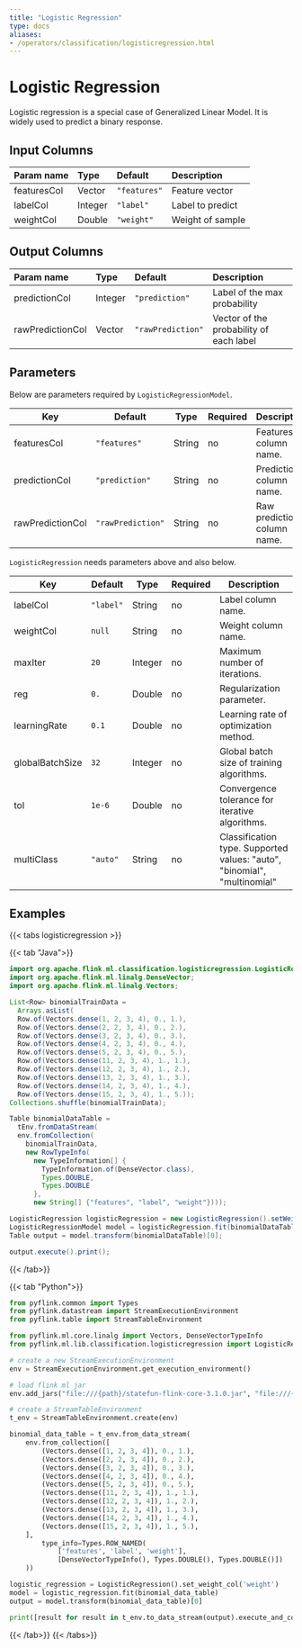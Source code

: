```yaml
---
title: "Logistic Regression"
type: docs
aliases:
- /operators/classification/logisticregression.html
---
```

<!--
Licensed to the Apache Software Foundation (ASF) under one
or more contributor license agreements.  See the NOTICE file
distributed with this work for additional information
regarding copyright ownership.  The ASF licenses this file
to you under the Apache License, Version 2.0 (the
"License"); you may not use this file except in compliance
with the License.  You may obtain a copy of the License at

  http://www.apache.org/licenses/LICENSE-2.0

Unless required by applicable law or agreed to in writing,
software distributed under the License is distributed on an
"AS IS" BASIS, WITHOUT WARRANTIES OR CONDITIONS OF ANY
KIND, either express or implied.  See the License for the
specific language governing permissions and limitations
under the License.
-->

# Logistic Regression

Logistic regression is a special case of Generalized Linear Model. It is widely
used to predict a binary response. 

## Input Columns

| Param name  | Type    | Default      | Description      |
| :---------- | :------ | :----------- | :--------------- |
| featuresCol | Vector  | `"features"` | Feature vector   |
| labelCol    | Integer | `"label"`    | Label to predict |
| weightCol   | Double  | `"weight"`   | Weight of sample |

## Output Columns

| Param name       | Type    | Default           | Description                             |
| :--------------- | :------ | :---------------- | :-------------------------------------- |
| predictionCol    | Integer | `"prediction"`    | Label of the max probability            |
| rawPredictionCol | Vector  | `"rawPrediction"` | Vector of the probability of each label |

## Parameters

Below are parameters required by `LogisticRegressionModel`.

| Key              | Default           | Type   | Required | Description                 |
| ---------------- | ----------------- | ------ | -------- | --------------------------- |
| featuresCol      | `"features"`      | String | no       | Features column name.       |
| predictionCol    | `"prediction"`    | String | no       | Prediction column name.     |
| rawPredictionCol | `"rawPrediction"` | String | no       | Raw prediction column name. |

`LogisticRegression` needs parameters above and also below.

| Key             | Default   | Type    | Required | Description                                                  |
| --------------- | --------- | ------- | -------- | ------------------------------------------------------------ |
| labelCol        | `"label"` | String  | no       | Label column name.                                           |
| weightCol       | `null`    | String  | no       | Weight column name.                                          |
| maxIter         | `20`      | Integer | no       | Maximum number of iterations.                                |
| reg             | `0.`      | Double  | no       | Regularization parameter.                                    |
| learningRate    | `0.1`     | Double  | no       | Learning rate of optimization method.                        |
| globalBatchSize | `32`      | Integer | no       | Global batch size of training algorithms.                    |
| tol             | `1e-6`    | Double  | no       | Convergence tolerance for iterative algorithms.              |
| multiClass      | `"auto"`  | String  | no       | Classification type. Supported values: "auto", "binomial", "multinomial" |

## Examples
{{< tabs logisticregression >}}

{{< tab "Java">}}
```java
import org.apache.flink.ml.classification.logisticregression.LogisticRegression;
import org.apache.flink.ml.linalg.DenseVector;
import org.apache.flink.ml.linalg.Vectors;

List<Row> binomialTrainData =
  Arrays.asList(
  Row.of(Vectors.dense(1, 2, 3, 4), 0., 1.),
  Row.of(Vectors.dense(2, 2, 3, 4), 0., 2.),
  Row.of(Vectors.dense(3, 2, 3, 4), 0., 3.),
  Row.of(Vectors.dense(4, 2, 3, 4), 0., 4.),
  Row.of(Vectors.dense(5, 2, 3, 4), 0., 5.),
  Row.of(Vectors.dense(11, 2, 3, 4), 1., 1.),
  Row.of(Vectors.dense(12, 2, 3, 4), 1., 2.),
  Row.of(Vectors.dense(13, 2, 3, 4), 1., 3.),
  Row.of(Vectors.dense(14, 2, 3, 4), 1., 4.),
  Row.of(Vectors.dense(15, 2, 3, 4), 1., 5.));
Collections.shuffle(binomialTrainData);

Table binomialDataTable =
  tEnv.fromDataStream(
  env.fromCollection(
    binomialTrainData,
    new RowTypeInfo(
      new TypeInformation[] {
        TypeInformation.of(DenseVector.class),
        Types.DOUBLE,
        Types.DOUBLE
      },
      new String[] {"features", "label", "weight"})));

LogisticRegression logisticRegression = new LogisticRegression().setWeightCol("weight");
LogisticRegressionModel model = logisticRegression.fit(binomialDataTable);
Table output = model.transform(binomialDataTable)[0];

output.execute().print();
```
{{< /tab>}}

{{< tab "Python">}}
```python
from pyflink.common import Types
from pyflink.datastream import StreamExecutionEnvironment
from pyflink.table import StreamTableEnvironment

from pyflink.ml.core.linalg import Vectors, DenseVectorTypeInfo
from pyflink.ml.lib.classification.logisticregression import LogisticRegression

# create a new StreamExecutionEnvironment
env = StreamExecutionEnvironment.get_execution_environment()

# load flink ml jar
env.add_jars("file:///{path}/statefun-flink-core-3.1.0.jar", "file:///{path}/flink-ml-uber-{version}.jar")

# create a StreamTableEnvironment
t_env = StreamTableEnvironment.create(env)

binomial_data_table = t_env.from_data_stream(
    env.from_collection([
        (Vectors.dense([1, 2, 3, 4]), 0., 1.),
        (Vectors.dense([2, 2, 3, 4]), 0., 2.),
        (Vectors.dense([3, 2, 3, 4]), 0., 3.),
        (Vectors.dense([4, 2, 3, 4]), 0., 4.),
        (Vectors.dense([5, 2, 3, 4]), 0., 5.),
        (Vectors.dense([11, 2, 3, 4]), 1., 1.),
        (Vectors.dense([12, 2, 3, 4]), 1., 2.),
        (Vectors.dense([13, 2, 3, 4]), 1., 3.),
        (Vectors.dense([14, 2, 3, 4]), 1., 4.),
        (Vectors.dense([15, 2, 3, 4]), 1., 5.),
    ],
        type_info=Types.ROW_NAMED(
            ['features', 'label', 'weight'],
            [DenseVectorTypeInfo(), Types.DOUBLE(), Types.DOUBLE()])
    ))

logistic_regression = LogisticRegression().set_weight_col('weight')
model = logistic_regression.fit(binomial_data_table)
output = model.transform(binomial_data_table)[0]

print([result for result in t_env.to_data_stream(output).execute_and_collect()])

```
{{< /tab>}}
{{< /tabs>}}
